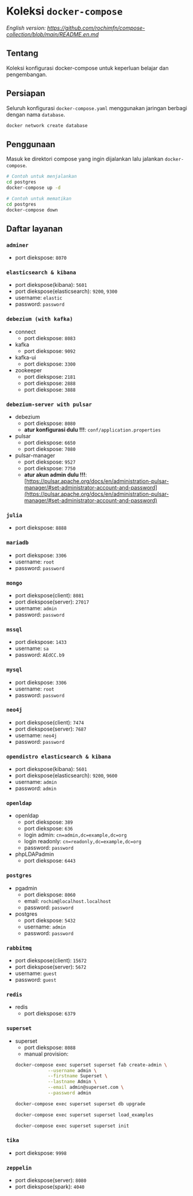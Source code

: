 # Koleksi `docker-compose`
*English version: https://github.com/rochimfn/compose-collection/blob/main/README.en.md*

## Tentang
Koleksi konfigurasi docker-compose untuk keperluan belajar dan pengembangan.

## Persiapan
Seluruh konfigurasi `docker-compose.yaml` menggunakan jaringan berbagi dengan nama `database`.

```bash
docker network create database
```

## Penggunaan
Masuk ke direktori compose yang ingin dijalankan lalu jalankan `docker-compose`.

```bash
# Contoh untuk menjalankan
cd postgres
docker-compose up -d

# Contoh untuk mematikan
cd postgres
docker-compose down
```

## Daftar layanan

### `adminer`

* port diekspose: `8070`

### `elasticsearch & kibana`

* port diekspose(kibana): `5601`
* port diekspose(elasticsearch): `9200`, `9300`
* username: `elastic`
* password: `password`

### `debezium (with kafka)`

* connect
    * port diekspose: `8083`
* kafka
    * port diekspose: `9092`
* kafka-ui
    * port diekspose: `3300`
* zookeeper
    * port diekspose: `2181`
    * port diekspose: `2888`
    * port diekspose: `3888`

### `debezium-server with pulsar`

* debezium
    * port diekspose: `8080`
    * **atur konfigurasi dulu !!!**: `conf/application.properties`
* pulsar
    * port diekspose: `6650`
    * port diekspose: `7080`
* pulsar-manager
    * port diekspose: `9527`
    * port diekspose: `7750`
    * **atur akun admin dulu !!!**: [https://pulsar.apache.org/docs/en/administration-pulsar-manager/#set-administrator-account-and-password](https://pulsar.apache.org/docs/en/administration-pulsar-manager/#set-administrator-account-and-password)

### `julia`

* port diekspose: `8888`

### `mariadb`

* port diekspose: `3306`
* username: `root`
* password: `password`

### `mongo`

* port diekspose(client): `8081`
* port diekspose(server): `27017`
* username: `admin`
* password: `password`

### `mssql`

* port diekspose: `1433`
* username: `sa`
* password: `AEdCC.b9`

### `mysql`

* port diekspose: `3306`
* username: `root`
* password: `password`

### `neo4j`

* port diekspose(client): `7474`
* port diekspose(server): `7687`
* username: `neo4j`
* password: `password`

### `opendistro elasticsearch & kibana`

* port diekspose(kibana): `5601`
* port diekspose(elasticsearch): `9200`, `9600`
* username: `admin`
* password: `admin`

### `openldap`

* openldap
    * port diekspose: `389`
    * port diekspose: `636`
    * login admin: `cn=admin,dc=example,dc=org`
    * login readonly: `cn=readonly,dc=example,dc=org`
    * password: `password`
* phpLDAPadmin
    * port diekspose: `6443`


### `postgres`

* pgadmin
    * port diekspose: `8060`
    * email: `rochim@localhost.localhost`
    * password: `password`
* postgres
    * port diekspose: `5432`
    * username: `admin`
    * password: `password`

### `rabbitmq`

* port diekspose(client): `15672`
* port diekspose(server): `5672`
* username: `guest`
* password: `guest`

### `redis`

* redis
    * port diekspose: `6379`

### `superset`

* superset
    * port diekspose: `8088`
    * manual provision: 
    ```bash
    docker-compose exec superset superset fab create-admin \
                --username admin \
                --firstname Superset \
                --lastname Admin \
                --email admin@superset.com \
                --password admin

    docker-compose exec superset superset db upgrade

    docker-compose exec superset superset load_examples

    docker-compose exec superset superset init
    ```

### `tika`

* port diekspose: `9998`

### `zeppelin`

* port diekspose(server): `8080`
* port diekspose(spark): `4040`
